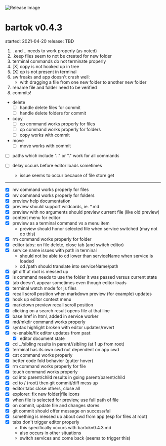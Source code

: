 ![Release Image](https://bit.ly/fiugHexagons)

# bartok v0.4.3
started: 2021-04-20
release: TBD

1. . and .. needs to work properly (as noted)
2. .keep files seem to not be created for new folder
3. terminal commands do not terminate properly
4. [X] copy is not hooked up in tree
5. [X] cp is not present in terminal
6. sw freaks and app doesn't crash well:
	- with dragging a file from one new folder to another new folder
7. rename file and folder need to be verified
8. commits!



- delete
	- [ ] handle delete files for commit
	- [ ] handle delete folders for commit

- copy 
	- [ ] cp command works properly for files
	- [ ] cp command works properly for folders
	- [ ] copy works with commit

- move
	- [ ] move works with commit

- [ ] paths which include ".." or "." work for all commands

- [ ] delay occurs before editor loads sometimes
	- issue seems to occur because of file store get

----
- [X] mv command works properly for files
- [X] mv command works properly for folders
- [X] preview help documentation
- [X] preview should support wildcards, ie. \*.md
- [X] preview with no arguments should preview current file (like old preview)
- [X] context menu for editor
- [X] preview as a terminal command vs a menu item
	- preview should honor selected file when service switched (may not do this)
- [X] rm command works properly for folder
- [X] editor tabs: on file delete, close tab (and switch editor)
- [X] service name issues with path in terminal
  - should not be able to cd lower than serviceName when service is loaded
  - cd /path should translate into serviceName/path
- [X] git diff at root is messed up
- [X] ls command needs to use the folder it was passed versus current state
- [X] tab doesn't appear sometimes even though editor loads
- [X] terminal watch mode for js files
- [X] recall scroll position when markdown preview (for example) updates
- [X] hook up editor context menu
- [X] markdown preview recall scroll position
- [X] clicking on a search result opens file at that line
- [X] base href in html, added in service worker
- [X] md/mkdir command works properly
- [X] syntax highlight broken with editor updates/revert
- [X] re-enable/fix editor updates from past
	- [X] editor document state
- [X] cd ../sibling results in parent//sibling (at 1 up from root)
- [X] terminal has its own cwd not dependent on app cwd
- [X] cat command works properly
- [X] better code fold behavior (gutter hover)
- [X] rm command works properly for file
- [X] touch command works properly
- [X] cd into parent/child results in going parent/parent/child
- [X] cd to / (root) then git commit/diff mess up
- [X] editor tabs close others, close all
- [X] explorer: fix new folder|file icons
- [X] when file is selected for preview, use full path of file
- [X] on commit, update file and changes stores
- [X] git commit should offer message on success/fail
- [X] something is messed up about cwd from app (esp for files at root)
- [X] tabs don't trigger editor properly
  - this specifically occurs with bartokv0.4.3.md
  - also occurs in other situations
  - switch services and come back (seems to trigger this)